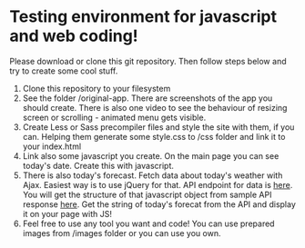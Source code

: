 # Testing environment for javascript and web coding!

Please download or clone this git repository. Then follow steps below and try to create some cool stuff. 

1. Clone this repository to your filesystem
2. See the folder /original-app. There are screenshots of the app you should create. There is also one video to see the behaviour of resizing screen or scrolling - animated menu gets visible.
3. Create Less or Sass precompiler files and style the site with them, if you can. Helping them generate some style.css to /css folder and link it to your index.html
4. Link also some javascript you create. On the main page you can see today's date. Create this with javascript.
5. There is also today's forecast. Fetch data about today's weather with Ajax. Easiest way is to use jQuery for that. API endpoint for data is [here](https://query.yahooapis.com/v1/public/yql?q=select%20*%20from%20weather.forecast%20where%20woeid%20in%20(select%20woeid%20from%20geo.places(1)%20where%20text%3D%22prague%22)&format=json&env=store%3A%2F%2Fdatatables.org%2Falltableswithkeys "endpoint"). You will get the structure of that javascript object from sample API response [here](https://developer.yahoo.com/weather/ "endpoint"). Get the string of today's forecat from the API and display it on your page with JS!
6. Feel free to use any tool you want and code! You can use prepared images from /images folder or you can use you own.
